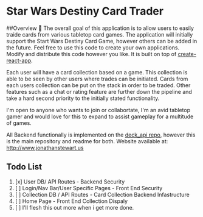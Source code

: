# Star Wars Destiny Card Trader

##Overview :star2:
The overall goal of this application is to allow users to easily traide cards from various tabletop card games.
The application will initially support the Start Wars Destiny Card Game, however others can be added in the future.
Feel free to use this code to create your own applications. Modify and distribute this code however you like. It is 
built on top of [create-react-app](https://github.com/facebookincubator/create-react-app). 

Each user will have a card collection based on a game. This collection is able to be seen by other users where trades can be
initiated. Cards from each users collection can be put on the stack in order to be traded. Other features such as a chat 
or rating feature are further down the pipeline and take a hard second priority to the initially stated functionality.

I'm open to anyone who wants to join or collabortate, I'm an avid tabletop gamer and would love for this to expand to
assist gameplay for a multitude of games.

All Backend functionally is implemented on the [deck_api repo](https://github.com/jstewart0788/deck_api), however this is the
main repository and readme for both. Website available at: <http://www.jonathanstewart.us>

## Todo List
1. [x] User DB/ API Routes - Backend Security
2. [ ] Login/Nav Bar/User Specific Pages -  Front End Security 
3. [ ] Collection DB / API Routes - Card Collection Backend Infastructure
4. [ ] Home Page - Front End Collection Dispaly
5. [ ] I'll flesh this out more when i get more done.
